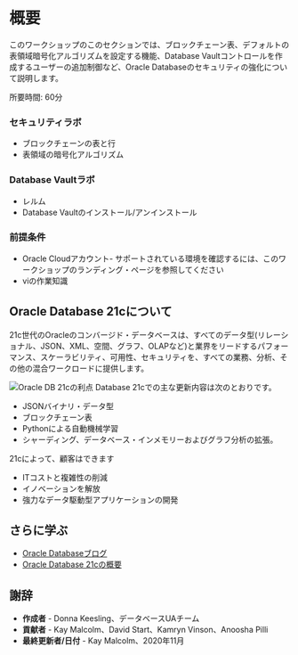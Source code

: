 # 概要

このワークショップのこのセクションでは、ブロックチェーン表、デフォルトの表領域暗号化アルゴリズムを設定する機能、Database Vaultコントロールを作成するユーザーの追加制御など、Oracle Databaseのセキュリティの強化について説明します。

所要時間: 60分

### セキュリティラボ

*   ブロックチェーンの表と行
*   表領域の暗号化アルゴリズム

### Database Vaultラボ

*   レルム
*   Database Vaultのインストール/アンインストール

### 前提条件

*   Oracle Cloudアカウント- サポートされている環境を確認するには、このワークショップのランディング・ページを参照してください
*   viの作業知識

## Oracle Database 21cについて

21c世代のOracleのコンバージド・データベースは、すべてのデータ型(リレーショナル、JSON、XML、空間、グラフ、OLAPなど)と業界をリードするパフォーマンス、スケーラビリティ、可用性、セキュリティを、すべての業務、分析、その他の混合ワークロードに提供します。

![Oracle DB 21cの利点](images/21c-support.png "Oracle DB 21cの利点") Database 21cでの主な更新内容は次のとおりです。

*   JSONバイナリ・データ型
*   ブロックチェーン表
*   Pythonによる自動機械学習
*   シャーディング、データベース・インメモリーおよびグラフ分析の拡張。

21cによって、顧客はできます

*   ITコストと複雑性の削減
*   イノベーションを解放
*   強力なデータ駆動型アプリケーションの開発

## さらに学ぶ

*   [Oracle Databaseブログ](http://blogs.oracle.com/database)
*   [Oracle Database 21cの概要](https://blogs.oracle.com/database/introducing-oracle-database-21c)

## 謝辞

*   **作成者** - Donna Keesling、データベースUAチーム
*   **貢献者** - Kay Malcolm、David Start、Kamryn Vinson、Anoosha Pilli
*   **最終更新者/日付** - Kay Malcolm、2020年11月